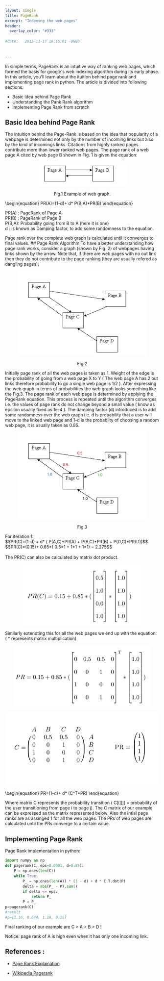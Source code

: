 ```yaml
---
layout: single
title: PageRank 
excerpt: "Indexing the web pages"
header:
  overlay_color: "#333"
  
#date:   2015-11-17 16:16:01 -0600


---
```



In simple terms, PageRank is an intuitive way of ranking web pages, which formed the basis for google's web indexing algorithm during its early phase. In this article, you'll learn about the ituition behind page rank and implementing page rank in python. The article is divided into following sections:

+ Basic Idea behind Page Rank 
+ Understanding the Pank Rank algorithm
+ Implementing Page Rank from scratch 

## Basic Idea behind Page Rank
The intuition behind the Page-Rank is based on the idea that popularity of a webpage is determined not only by the number of incoming links but also by the kind of incomings links. Citations from highly ranked pages contribute more than lower ranked web pages. The page rank of a web page A cited by web page B shown in Fig. 1 is given the equation:
<p align='center'>
<img src="/assets/images/Page_rank/ex.png">
<figcaption align='center'>Fig.1 Example of web graph.</figcaption>
</p>

<script type="text/javascript" async
  src="https://cdnjs.cloudflare.com/ajax/libs/mathjax/2.7.1/MathJax.js?config=TeX-AMS-MML_HTMLorMML">
</script>
\begin{equation}
 PR(A)=(1-d)+ d* P(B,A)*PR(B) 
\end{equation}

<p align="left">
 PR(A) : PageRank of Page A <br />
 PR(B) : PageRank of Page B <br />
 P(B,A): Probability going from B to A (here it is one)<br />
 d : is known as Damping factor, to add some randomness to the equation. 
</p>
Page rank over the complete web graph is calculated until it converges to final values.
## Page Rank Algorithm 
To have a better understanding how page rank works, consider a graph (shown by Fig. 2) of webpages having links shown by the arrow. Note that, if there are web pages with no out link then they do not contribute to the page ranking (they are usually refered as dangling pages).
<p align='center'>
<img src="/assets/images/Page_rank/graph.png">
<figcaption align='center'>Fig.2</figcaption>
</p>
Initially page rank of all the web pages is taken as 1. Weight of the edge is the probability of going from a web page X to Y ( The web page A has 2 out links therefore probability to go a single web page is 1/2 ). After expressing the web graph in terms of probabilities the web graph looks something like the Fig.3. The page rank of each web page is determined by applying the PageRank equation. This process is repeated until the algorithm converges i.e. the values of page rank do not change beyond a small value ( know as epsilon usually fixed as 1e-4 ). The damping factor (d) introduced is to add some randomness over the web graph i.e. d is probability that a user will move to the linked web page and 1-d is the probablity of choosing a random web page, it is usually taken as 0.85.
<p align='center'>
<img src="/assets/images/Page_rank/graph_prob.png">
<figcaption align='center'>Fig.3</figcaption>
</p>
For iteration 1: <br />
<script type="text/javascript" async
  src="https://cdnjs.cloudflare.com/ajax/libs/mathjax/2.7.1/MathJax.js?config=TeX-AMS-MML_HTMLorMML">
</script>
 $$PR(C)=(1-d) + d*
 ( P(A,C)*PR(A) + P(B,C)*PR(B) + P(D,C)*PR(D))$$
 <br />
 $$PR(C)=(0.15)+ 0.85*( 0.5*1 + 1*1 + 1*1) = 2.275$$
<br />
<br />
The PR(C) can also be calculated by matrix dot product. 
<p align='center'>
<img src="/assets/images/Page_rank/pr_c.png">
</p>
Similarly extendting this for all the web pages we end up with the equation:  <br />  ( * represents matrix multiplication)
<p align='center'>
<img src="/assets/images/Page_rank/eq.png">
</p>
<p align='center'>
<img src="/assets/images/Page_rank/mat.png"></p>
\begin{equation}
 PR=(1-d)+ d* (C^T*PR) 
\end{equation}



Where matrix C represents the probability transition ( C[i][j] = probability of the user transitioning from page i to page j).
The C matrix of our example can be expressed as the matrix represented below. Also the intial page ranks are as assinged 1 for all the web pages. The PRs of web pages are calculated until the PRs converge to a certain value.

## Implementing Page Rank
Page Rank implementation in python:
```python
import numpy as np
def pagerank(C, eps=0.0001, d=0.85):
    P = np.ones(len(C)) 
    while True:
        P_ = np.ones(len(A)) * (1 - d) + d * C.T.dot(P)
        delta = abs(P_ - P).sum()
        if delta <= eps:
            return P_
        P = P_
p=pagerank(C)
#result
#p=[1.16, 0.644, 1.19, 0.15]
```
Final ranking of our example are C > A > B > D !

Notice: page rank of A is high even when it has only one incoming link.

## References :
+ [Page Rank Explaination](https://www.cs.princeton.edu/~chazelle/courses/BIB/pagerank.htm)

+ [Wikipedia Pagerank](https://en.wikipedia.org/wiki/PageRank#Iterative)
